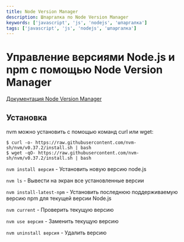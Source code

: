 ```yaml
---
title: Node Version Manager
description: Шпаргалка по Node Version Manager
keywords: ['javascript', 'js', 'nodejs', 'шпаргалка']
tags: ['javascript', 'js', 'nodejs', 'шпаргалка']
---
```


# Управление версиями Node.js и npm с помощью Node Version Manager

[Документация Node Version Manager](https://github.com/nvm-sh/nvm)

## Установка

nvm можно установить с помощью команд curl или wget:

```shell
$ curl -o- https://raw.githubusercontent.com/nvm-sh/nvm/v0.37.2/install.sh | bash
$ wget -qO- https://raw.githubusercontent.com/nvm-sh/nvm/v0.37.2/install.sh | bash
```

`nvm install версия` - Установить новую версию node.js

`nvm ls` - Вывести на экран все установленные версии

`nvm install-latest-npm` - Установить последнюю поддерживаемую версию npm для текущей версии Node.js

`nvm current` - Проверить текущую версию

`nvm use версия` - Заменить текущую версию

`nvm uninstall версия` - Удалить версию
